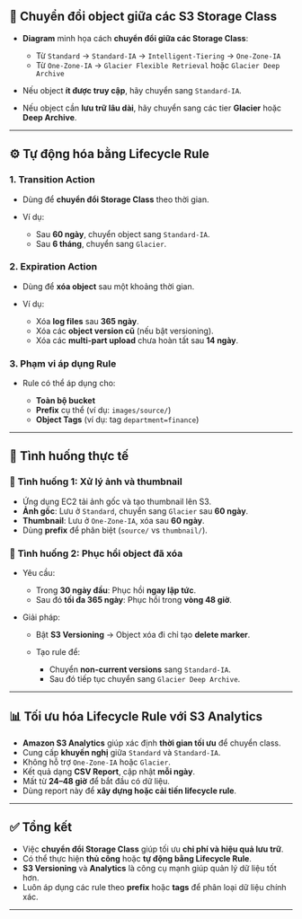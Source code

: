 ## 🔄 **Chuyển đổi object giữa các S3 Storage Class**

* **Diagram** minh họa cách **chuyển đổi giữa các Storage Class**:

  * Từ `Standard` → `Standard-IA` → `Intelligent-Tiering` → `One-Zone-IA`
  * Từ `One-Zone-IA` → `Glacier Flexible Retrieval` hoặc `Glacier Deep Archive`
* Nếu object **ít được truy cập**, hãy chuyển sang `Standard-IA`.
* Nếu object cần **lưu trữ lâu dài**, hãy chuyển sang các tier **Glacier** hoặc **Deep Archive**.

---

## ⚙️ **Tự động hóa bằng Lifecycle Rule**

### 1. **Transition Action**

* Dùng để **chuyển đổi Storage Class** theo thời gian.
* Ví dụ:

  * Sau **60 ngày**, chuyển object sang `Standard-IA`.
  * Sau **6 tháng**, chuyển sang `Glacier`.

### 2. **Expiration Action**

* Dùng để **xóa object** sau một khoảng thời gian.
* Ví dụ:

  * Xóa **log files** sau **365 ngày**.
  * Xóa các **object version cũ** (nếu bật versioning).
  * Xóa các **multi-part upload** chưa hoàn tất sau **14 ngày**.

### 3. **Phạm vi áp dụng Rule**

* Rule có thể áp dụng cho:

  * **Toàn bộ bucket**
  * **Prefix** cụ thể (ví dụ: `images/source/`)
  * **Object Tags** (ví dụ: tag `department=finance`)

---

## 🧩 **Tình huống thực tế**

### 🔸 **Tình huống 1: Xử lý ảnh và thumbnail**

* Ứng dụng EC2 tải ảnh gốc và tạo thumbnail lên S3.
* **Ảnh gốc**: Lưu ở `Standard`, chuyển sang `Glacier` sau **60 ngày**.
* **Thumbnail**: Lưu ở `One-Zone-IA`, xóa sau **60 ngày**.
* Dùng **prefix** để phân biệt (`source/` vs `thumbnail/`).

### 🔸 **Tình huống 2: Phục hồi object đã xóa**

* Yêu cầu:

  * Trong **30 ngày đầu**: Phục hồi **ngay lập tức**.
  * Sau đó **tối đa 365 ngày**: Phục hồi trong **vòng 48 giờ**.
* Giải pháp:

  * Bật **S3 Versioning** → Object xóa đi chỉ tạo **delete marker**.
  * Tạo rule để:

    * Chuyển **non-current versions** sang `Standard-IA`.
    * Sau đó tiếp tục chuyển sang `Glacier Deep Archive`.

---

## 📊 **Tối ưu hóa Lifecycle Rule với S3 Analytics**

* **Amazon S3 Analytics** giúp xác định **thời gian tối ưu** để chuyển class.
* Cung cấp **khuyến nghị** giữa `Standard` và `Standard-IA`.
* Không hỗ trợ `One-Zone-IA` hoặc `Glacier`.
* Kết quả dạng **CSV Report**, cập nhật **mỗi ngày**.
* Mất từ **24–48 giờ** để bắt đầu có dữ liệu.
* Dùng report này để **xây dựng hoặc cải tiến lifecycle rule**.

---

## ✅ **Tổng kết**

* Việc **chuyển đổi Storage Class** giúp tối ưu **chi phí và hiệu quả lưu trữ**.
* Có thể thực hiện **thủ công** hoặc **tự động bằng Lifecycle Rule**.
* **S3 Versioning** và **Analytics** là công cụ mạnh giúp quản lý dữ liệu tốt hơn.
* Luôn áp dụng các rule theo **prefix** hoặc **tags** để phân loại dữ liệu chính xác.

---
